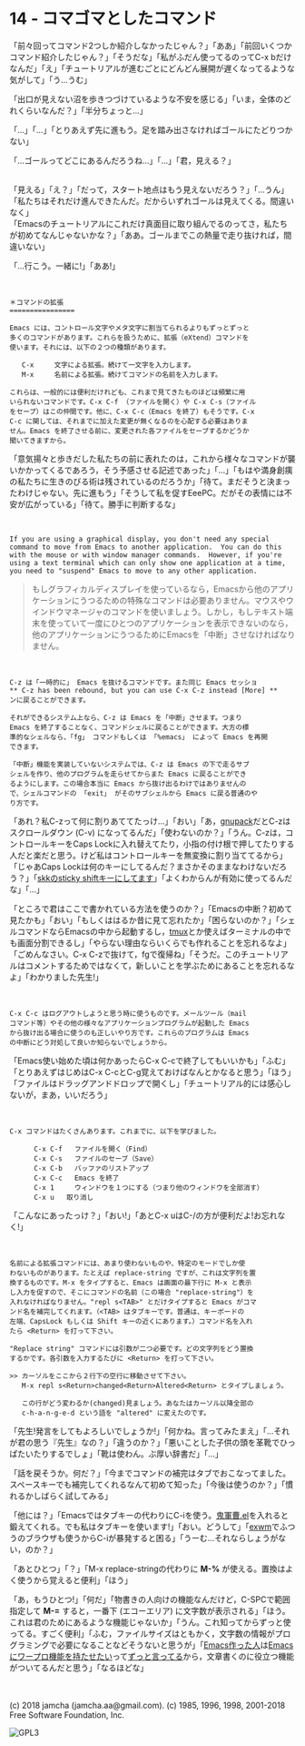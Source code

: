 

# 14 - コマゴマとしたコマンド

「前々回ってコマンド2つしか紹介しなかったじゃん？」「ああ」「前回いくつかコマンド紹介したじゃん？」「そうだな」「私がふだん使ってるのってC-x bだけなんだ」「え」「チュートリアルが進むごとにどんどん展開が遅くなってるような気がして」「う…うむ」  

「出口が見えない沼を歩きつづけているような不安を感じる」「いま，全体のどれくらいなんだ？」「半分ちょっと…」  

「…」「…」「とりあえず先に進もう。足を踏み出さなければゴールにたどりつかない」  

「…ゴールってどこにあるんだろうね…」「…」「君，見える？」  

<br>  
「見える」「え？」「だって，スタート地点はもう見えないだろう？」「…うん」「私たちはそれだけ進んできたんだ。だからいずれゴールは見えてくる。間違いなく」  

<br>  
「Emacsのチュートリアルにこれだけ真面目に取り組んでるのってさ，私たちが初めてなんじゃないかな？」「ああ。ゴールまでこの熱量で走り抜ければ，間違いない」  

「…行こう。一緒に!」「ああ!」  

<br>  

    ＊コマンドの拡張
    ================
    
    Emacs には、コントロール文字やメタ文字に割当てられるよりもずっとずっと
    多くのコマンドがあります。これらを扱うために、拡張（eXtend）コマンドを
    使います。それには、以下の２つの種類があります。
    
       C-x     文字による拡張。続けて一文字を入力します。
       M-x     名前による拡張。続けてコマンドの名前を入力します。
    
    これらは、一般的には便利だけれども、これまで見てきたものほどは頻繁に用
    いられないコマンドです。C-x C-f （ファイルを開く）や C-x C-s（ファイル
    をセーブ）はこの仲間です。他に、C-x C-c（Emacs を終了）もそうです。C-x
    C-c に関しては、それまでに加えた変更が無くなるのを心配する必要はありま
    せん。Emacs を終了させる前に、変更された各ファイルをセーブするかどうか
    聞いてきますから。

「意気揚々と歩きだした私たちの前に表れたのは，これから様々なコマンドが襲いかかってくるであろう，そう予感させる記述であった」「…」「もはや満身創痍の私たちに生きのびる術は残されているのだろうか」「待て。まだそうと決まったわけじゃない。先に進もう」「そうして私を促すEeePC。だがその表情には不安が広がっている」「待て。勝手に判断するな」  

<br>  

    If you are using a graphical display, you don't need any special
    command to move from Emacs to another application.  You can do this
    with the mouse or with window manager commands.  However, if you're
    using a text terminal which can only show one application at a time,
    you need to "suspend" Emacs to move to any other application.

> もしグラフィカルディスプレイを使っているなら，Emacsから他のアプリケーションにうつるための特殊なコマンドは必要ありません。マウスやウインドウマネージャのコマンドを使いましょう。しかし，もしテキスト端末を使っていて一度にひとつのアプリケーションを表示できないのなら，他のアプリケーションにうつるためにEmacsを「中断」させなければなりません。  

<br>  

    C-z は「一時的に」 Emacs を抜けるコマンドです。また同じ Emacs セッショ
    ** C-z has been rebound, but you can use C-x C-z instead [More] **
    ンに戻ることができます。
    
    それができるシステム上なら、C-z は Emacs を「中断」させます。つまり
    Emacs を終了することなく、コマンドシェルに戻ることができます。大方の標
    準的なシェルなら、「fg」 コマンドもしくは 「%emacs」 によって Emacs を再開
    できます。
    
    「中断」機能を実装していないシステムでは、C-z は Emacs の下で走るサブ
    シェルを作り、他のプログラムを走らせてからまた Emacs に戻ることができ
    るようにします。この場合本当に Emacs から抜け出るわけではありませんの
    で、シェルコマンドの 「exit」 がそのサブシェルから Emacs に戻る普通のや
    り方です。

「あれ？私C-zって何に割りあててたっけ…」「おい」「あ，[gnupack](https://ja.osdn.net/projects/gnupack/)だとC-zはスクロールダウン (C-v) になってるんだ」「使わないのか？」「うん。C-zは，コントロールキーをCaps Lockに入れ替えてたり，小指の付け根で押してたりする人だと楽だと思う。けど私はコントロールキーを無変換に割り当ててるから」「じゃあCaps Lockは何のキーにしてるんだ？まさかそのままなわけないだろう？」「[skkのsticky shiftキーにしてます](https://github.com/jamcha-aa/xkb)」「よくわからんが有効に使ってるんだな」「…」  

「ところで君はここで書かれている方法を使うのか？」「Emacsの中断？初めて見たかも」「おい」「もしくははるか昔に見て忘れたか」「困らないのか？」「シェルコマンドならEmacsの中から起動するし，[tmux](https://github.com/tmux/tmux/wiki)とか使えばターミナルの中でも画面分割できるし」「やらない理由ならいくらでも作れることを忘れるなよ」「ごめんなさい。C-x C-zで抜けて，fgで復帰ね」「そうだ。このチュートリアルはコメントするためではなくて，新しいことを学ぶためにあることを忘れるなよ」「わかりました先生!」  

<br>  

    C-x C-c はログアウトしようと思う時に使うものです。メールツール（mail
    コマンド等）やその他の様々なアプリケーションプログラムが起動した Emacs
    から抜け出る場合に使うのも正しいやり方です。これらのプログラムは Emacs
    の中断にどう対処して良いか知らないでしょうから。

「Emacs使い始めた頃は何かあったらC-x C-cで終了してもいいかも」「ふむ」「とりあえずはじめはC-x C-cとC-g覚えておけばなんとかなると思う」「ほう」「ファイルはドラッグアンドドロップで開くし」「チュートリアル的には感心しないが，まあ，いいだろう」  

<br>  

    C-x コマンドはたくさんあります。これまでに、以下を学びました。
    
          C-x C-f   ファイルを開く（Find）
          C-x C-s   ファイルのセーブ（Save）
          C-x C-b   バッファのリストアップ
          C-x C-c   Emacs を終了
          C-x 1     ウィンドウを１つにする（つまり他のウィンドウを全部消す）
          C-x u	  取り消し

「こんなにあったっけ？」「おい!」「あとC-x uはC-/の方が便利だよ!お忘れなく!」  

<br>  

    名前による拡張コマンドには、あまり使わないものや、特定のモードでしか使
    わないものがあります。たとえば replace-string ですが、これは文字列を置
    換するものです。M-x をタイプすると、Emacs は画面の最下行に M-x と表示
    し入力を促すので、そこにコマンドの名前（この場合 "replace-string"）を
    入れなければなりません。"repl s<TAB>" とだけタイプすると Emacs がコマ
    ンド名を補完してくれます。（<TAB> はタブキーです。普通は、キーボードの
    左端、CapsLock もしくは Shift キーの近くにあります。）コマンド名を入れ
    たら <Return> を打って下さい。
    
    "Replace string" コマンドには引数が二つ必要です。どの文字列をどう置換
    するかです。各引数を入力するたびに <Return> を打って下さい。
    
    >> カーソルをここから２行下の空行に移動させて下さい。
       M-x repl s<Return>changed<Return>Altered<Return> とタイプしましょう。
    
       この行がどう変わるか(changed)見ましょう。あなたはカーソル以降全部の
       c-h-a-n-g-e-d という語を "altered" に変えたのです。

「先生!発言をしてもよろしいでしょうか!」「何かね。言ってみたまえ」「…それが君の思う『先生』なの？」「違うのか？」「悪いことした子供の頭を革靴でひっぱたいたりするでしょ」「靴は使わん。ぶ厚い辞書だ」「…」  

「話を戻そうか。何だ？」「今までコマンドの補完はタブでおこなってました。スペースキーでも補完してくれるなんて初めて知った」「今後は使うのか？」「慣れるかしばらく試してみる」  

「他には？」「Emacsではタブキーの代わりにC-iを使う。[鬼軍曹.el](https://github.com/k1LoW/emacs-drill-instructor/wiki)を入れると鍛えてくれる。でも私はタブキーを使います!」「おい。どうして」「[exwm](https://github.com/ch11ng/exwm)でふつうのブラウザも使うからC-iが暴発すると困る」「うーむ…それならしょうがない，のか？」  

「あとひとつ」「？」「M-x replace-stringの代わりに **M-%** が使える。置換はよく使うから覚えると便利」「ほう」  

「あ，もうひとつ!」「何だ」「物書きの人向けの機能なんだけど，C-SPCで範囲指定して **M-=** すると，一番下 (エコーエリア) に文字数が表示される」「ほう。これは君のためにあるような機能じゃないか」「うん。これ知ってからずっと使ってる。すごく便利」「ふむ，ファイルサイズはともかく，文字数の情報がプログラミングで必要になることなどそうないと思うが」「[Emacs作った人](http://www.stallman.org/)は[Emacsにワープロ機能を持たせたい](https://lists.gnu.org/archive/html/emacs-devel/2013-11/msg00515.html)って[ずっと言ってる](https://lists.gnu.org/archive/html/emacs-devel/2018-03/msg00089.html)から，文章書くのに役立つ機能がついてるんだと思う」「なるほどな」  

<br>  
<br>  
(c) 2018 jamcha (jamcha.aa@gmail.com). (c) 1985, 1996, 1998, 2001-2018 Free Software Foundation, Inc.  

![GPL3](https://www.gnu.org/graphics/gplv3-88x31.png)  

